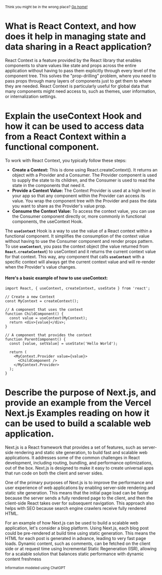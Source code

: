 <sub>Think you might be in the wrong place? [Go home!](../README.md)</sub>

# What is React Context, and how does it help in managing state and data sharing in a React application?

React Context is a feature provided by the React library that enables components to share values like state and props across the entire application without having to pass them explicitly through every level of the component tree. This solves the "prop-drilling" problem, where you need to pass props through many layers of components just to get them to where they are needed. React Context is particularly useful for global data that many components might need access to, such as themes, user information, or internalization settings.

# Explain the useContext Hook and how it can be used to access data from a React Context within a functional component.

To work with React Context, you typically follow these steps:

* __Create a Context:__ This is done using React.createContext(). It returns an object with a Provider and a Consumer. The Provider component is used to supply the state to its children, and the Consumer is used to read the state in the components that need it.
* __Provide a Context Value:__ The Context Provider is used at a high level in your app so that any component within the Provider can access its value. You wrap the component tree with the Provider and pass the data you want to share as the Provider's value prop.
* __Consume the Context Value:__ To access the context value, you can use the Consumer component directly or, more commonly in functional components, the useContext Hook.

The __`useContext`__ Hook is a way to use the value of a React context within a functional component. It simplifies the consumption of the context value without having to use the Consumer component and render props pattern. To use __`useContext`__, you pass the context object (the value returned from __`React.createContext`__) to useContext and it returns the current context value for that context. This way, any component that calls __`useContext`__ with a specific context will always get the current context value and will re-render when the Provider's value changes.

#### Here's a basic example of how to use useContext:

```
import React, { useContext, createContext, useState } from 'react';

// Create a new Context
const MyContext = createContext();

// A component that uses the context
function ChildComponent() {
  const value = useContext(MyContext);
  return <div>{value}</div>;
}

// A component that provides the context
function ParentComponent() {
  const [value, setValue] = useState('Hello World');

  return (
    <MyContext.Provider value={value}>
      <ChildComponent />
    </MyContext.Provider>
  );
}
```
# Describe the purpose of Next.js, and provide an example from the Vercel Next.js Examples reading on how it can be used to build a scalable web application.

Next.js is a React framework that provides a set of features, such as server-side rendering and static site generation, to build fast and scalable web applications. It addresses some of the common challenges in React development, including routing, bundling, and performance optimizations, out of the box. Next.js is designed to make it easy to create universal apps that run code on both the client and server sides.

One of the primary purposes of Next.js is to improve the performance and user experience of web applications by enabling server-side rendering and static site generation. This means that the initial page load can be faster because the server sends a fully rendered page to the client, and then the client-side React takes over for subsequent navigation. This approach also helps with SEO because search engine crawlers receive fully rendered HTML.

For an example of how Next.js can be used to build a scalable web application, let's consider a blog platform. Using Next.js, each blog post could be pre-rendered at build time using static generation. This means the HTML for each post is generated in advance, leading to very fast page loads. Dynamic content, such as comments, can be fetched on the client side or at request time using Incremental Static Regeneration (ISR), allowing for a scalable solution that balances static performance with dynamic content freshness


<sub>Information modeled using ChatGPT</sub>